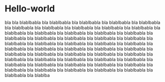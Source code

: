 # Hello-world

bla bla blablbabla bla blablbabla bla blablbabla bla blablbabla bla blablbabla bla blablbabla bla blablbabla bla blablbabla bla blablbabla bla blablbabla bla blablbabla bla blablbabla bla blablbabla bla blablbabla bla blablbabla bla blablbabla bla blablbabla bla blablbabla bla blablbabla bla blablbabla bla blablbabla bla blablbabla bla blablbabla bla blablbabla bla blablbabla bla blablbabla bla blablbabla bla blablbabla bla blablbabla bla blablbabla bla blablbabla bla blablbabla bla blablbabla bla blablbabla bla blablbabla bla blablbabla bla blablbabla bla blablbabla bla blablbabla bla blablbabla bla blablbabla bla blablbabla bla blablbabla bla blablbabla bla blablbabla bla blablbabla bla blablbabla bla blablbabla bla blablbabla bla blablbabla bla blablbabla bla blablba
